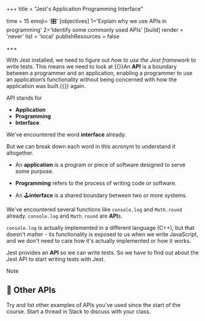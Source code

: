 +++
title = "Jest's Application Programming Interface"

time = 15
emoji= '🎛️'
[objectives]
    1='Explain why we use APIs in programming'
    2='Identify some commonly used APIs'
[build]
  render = 'never'
  list = 'local'
  publishResources = false

+++

With Jest installed, we need to figure out _how to use the Jest framework_ to write tests.
This means we need to look at {{<tooltip title="APIs">}}An **API** is a boundary between a programmer and an application, enabling a programmer to use an application’s functionality without being concerned with how the application was built.{{</tooltip>}} again.

API stands for

- **Application**
- **Programming**
- **Interface**.

We've encountered the word **interface** already.

But we can break down each word in this acronym to understand it altogether.

- An **application** is a program or piece of software designed to serve some purpose.

- **Programming** refers to the process of writing code or software.

- An 🕹️**interface** is a shared boundary between two or more systems.

We've encountered several functions like `console.log` and `Math.round` already.
`console.log` and `Math.round` are **API**s.

`console.log` is actually implemented in a different language (C++), but that doesn't matter - its functionality is exposed to us when we write JavaScript, and we don't need to care how it's actually implemented or how it works.

Jest provides an **API** so we can write tests.
So we have to find out about the Jest API to start writing tests with Jest.

> [!NOTE]
>
> ## 🧐 Other APIs
>
> Try and list other examples of APIs you've used since the start of the course.
> Start a thread in Slack to discuss with your class.
